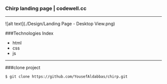 ### Chirp landing page | codewell.cc
---
![alt text](./Design/Landing Page - Desktop View.png)

###Technologies Index
- html
- css
- js

----

###clone project

`$ git clone https://github.com/YousefAldabbas/chirp.git`
